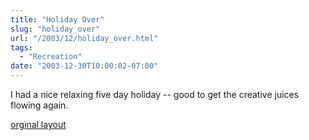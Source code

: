 ```yaml
---
title: "Holiday Over"
slug: "holiday_over"
url: "/2003/12/holiday_over.html"
tags:
  - "Recreation"
date: "2003-12-30T10:00:02-07:00"
---
```

<p>I had a nice relaxing five day holiday -- good to get the creative juices flowing again.</p>
<p class="previous"><a href="/previous/2003/12/holiday_over.html" rel="syndication" class="u-syndication" >orginal layout</a></p>
